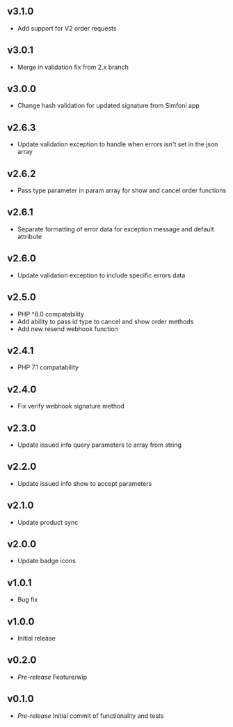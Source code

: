 ## v3.1.0

+ Add support for V2 order requests

## v3.0.1

+ Merge in validation fix from 2.x branch

## v3.0.0

+ Change hash validation for updated signature from Simfoni app

## v2.6.3

+ Update validation exception to handle when errors isn't set in the json array

## v2.6.2

+ Pass type parameter in param array for show and cancel order functions 

## v2.6.1

+ Separate formatting of error data for exception message and default attribute

## v2.6.0

+ Update validation exception to include specific errors data

## v2.5.0

+ PHP ^8.0 compatability
+ Add ability to pass id type to cancel and show order methods
+ Add new resend webhook function

## v2.4.1

+ PHP 7.1 compatability

## v2.4.0

+ Fix verify webhook signature method

## v2.3.0

+ Update issued info query parameters to array from string

## v2.2.0

+ Update issued info show to accept parameters

## v2.1.0

+ Update product sync

## v2.0.0

+ Update badge icons

## v1.0.1

+ Bug fix

## v1.0.0

+ Initial release

## v0.2.0

+ *Pre-release* Feature/wip

## v0.1.0

+ *Pre-release* Initial commit of functionality and tests
